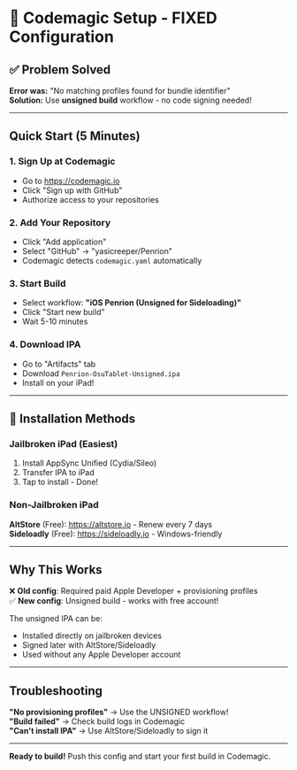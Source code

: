 # 🚀 Codemagic Setup - FIXED Configuration

## ✅ Problem Solved

**Error was:** "No matching profiles found for bundle identifier"  
**Solution:** Use **unsigned build** workflow - no code signing needed!

---

## Quick Start (5 Minutes)

### 1. Sign Up at Codemagic
- Go to https://codemagic.io
- Click "Sign up with GitHub"
- Authorize access to your repositories

### 2. Add Your Repository
- Click "Add application"
- Select "GitHub" → "yasicreeper/Penrion"
- Codemagic detects `codemagic.yaml` automatically

### 3. Start Build
- Select workflow: **"iOS Penrion (Unsigned for Sideloading)"**
- Click "Start new build"
- Wait 5-10 minutes

### 4. Download IPA
- Go to "Artifacts" tab
- Download `Penrion-OsuTablet-Unsigned.ipa`
- Install on your iPad!

---

## 📱 Installation Methods

### Jailbroken iPad (Easiest)
1. Install AppSync Unified (Cydia/Sileo)
2. Transfer IPA to iPad
3. Tap to install - Done!

### Non-Jailbroken iPad
**AltStore** (Free): https://altstore.io - Renew every 7 days  
**Sideloadly** (Free): https://sideloadly.io - Windows-friendly

---

## Why This Works

❌ **Old config**: Required paid Apple Developer + provisioning profiles  
✅ **New config**: Unsigned build - works with free account!

The unsigned IPA can be:
- Installed directly on jailbroken devices
- Signed later with AltStore/Sideloadly
- Used without any Apple Developer account

---

## Troubleshooting

**"No provisioning profiles"** → Use the UNSIGNED workflow!  
**"Build failed"** → Check build logs in Codemagic  
**"Can't install IPA"** → Use AltStore/Sideloadly to sign it

---

**Ready to build!** Push this config and start your first build in Codemagic.
